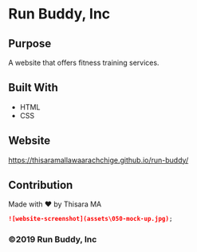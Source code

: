 # Run Buddy, Inc

## Purpose
A website that offers fitness training services. 

## Built With
* HTML
* CSS

## Website
https://thisaramallawaarachchige.github.io/run-buddy/

## Contribution
Made with ❤️ by Thisara MA

```md
![website-screenshot](assets\050-mock-up.jpg);
```

### ©️2019 Run Buddy, Inc 
